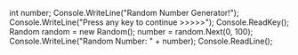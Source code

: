 int number;
Console.WriteLine("Random Number Generator!");
Console.WriteLine("Press any key to continue >>>>>");
Console.ReadKey();
Random random = new Random();
number = random.Next(0, 100);
Console.WriteLine("Random Number: " + number);
Console.ReadLine(); 
